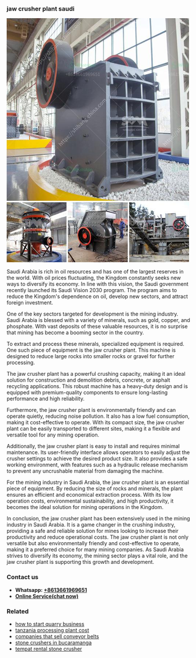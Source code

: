 <h3>jaw crusher plant saudi</h3><img src='1708408260.jpg' alt=''><p>Saudi Arabia is rich in oil resources and has one of the largest reserves in the world. With oil prices fluctuating, the Kingdom constantly seeks new ways to diversify its economy. In line with this vision, the Saudi government recently launched its Saudi Vision 2030 program. The program aims to reduce the Kingdom's dependence on oil, develop new sectors, and attract foreign investment.</p><p>One of the key sectors targeted for development is the mining industry. Saudi Arabia is blessed with a variety of minerals, such as gold, copper, and phosphate. With vast deposits of these valuable resources, it is no surprise that mining has become a booming sector in the country.</p><p>To extract and process these minerals, specialized equipment is required. One such piece of equipment is the jaw crusher plant. This machine is designed to reduce large rocks into smaller rocks or gravel for further processing.</p><p>The jaw crusher plant has a powerful crushing capacity, making it an ideal solution for construction and demolition debris, concrete, or asphalt recycling applications. This robust machine has a heavy-duty design and is equipped with premium-quality components to ensure long-lasting performance and high reliability.</p><p>Furthermore, the jaw crusher plant is environmentally friendly and can operate quietly, reducing noise pollution. It also has a low fuel consumption, making it cost-effective to operate. With its compact size, the jaw crusher plant can be easily transported to different sites, making it a flexible and versatile tool for any mining operation.</p><p>Additionally, the jaw crusher plant is easy to install and requires minimal maintenance. Its user-friendly interface allows operators to easily adjust the crusher settings to achieve the desired product size. It also provides a safe working environment, with features such as a hydraulic release mechanism to prevent any uncrushable material from damaging the machine.</p><p>For the mining industry in Saudi Arabia, the jaw crusher plant is an essential piece of equipment. By reducing the size of rocks and minerals, the plant ensures an efficient and economical extraction process. With its low operation costs, environmental sustainability, and high productivity, it becomes the ideal solution for mining operations in the Kingdom.</p><p>In conclusion, the jaw crusher plant has been extensively used in the mining industry in Saudi Arabia. It is a game changer in the crushing industry, providing a safe and reliable solution for mines looking to increase their productivity and reduce operational costs. The jaw crusher plant is not only versatile but also environmentally friendly and cost-effective to operate, making it a preferred choice for many mining companies. As Saudi Arabia strives to diversify its economy, the mining sector plays a vital role, and the jaw crusher plant is supporting this growth and development.</p><h3>Contact us</h3><ul><li><strong>Whatsapp:&nbsp;<a href="https://wa.me/8613661969651">+8613661969651</a></strong></li><li><a href="https://swt.shibang-china.com/?git&amp;zhl&amp;jaw crusher plant saudi"><strong>Online Service(chat now)</strong></a></li></ul><h3>Related</h3><ul><li><a href='how to start quarry business.md'>how to start quarry business</a></li><li><a href='tanzania processing plant cost.md'>tanzania processing plant cost</a></li><li><a href='companies that sell conveyor belts.md'>companies that sell conveyor belts</a></li><li><a href='stone crushers in bucaramanga.md'>stone crushers in bucaramanga</a></li><li><a href='tempat rental stone crusher.md'>tempat rental stone crusher</a></li></ul>